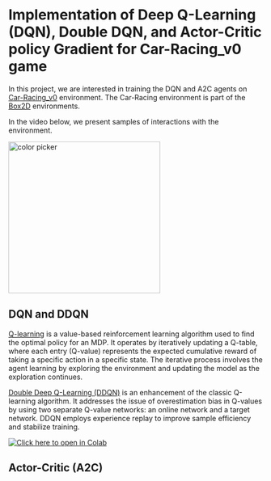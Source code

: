 # Implementation of Deep Q-Learning (DQN), Double DQN, and Actor-Critic policy Gradient for Car-Racing_v0 game

In this project, we are interested in training the DQN and A2C agents on [Car-Racing_v0](https://gymnasium.farama.org/environments/box2d/car_racing/) environment.  The Car-Racing environment is part of the [Box2D](https://gymnasium.farama.org/environments/box2d/) environments. 

In the video below, we present samples of interactions with the environment.

<img width="300" height="300" alt="color picker" src="https://github.com/omerahmed12345elhussien/RL_Project_Car_Racing/blob/omer/added-files/GIFs/DQN/animation_interaction.gif" />

## DQN and DDQN

[Q-learning](https://www.nature.com/articles/nature14236) is a value-based reinforcement learning algorithm used to find the optimal policy for an MDP. It operates by iteratively updating a Q-table, where each entry (Q-value) represents the expected cumulative reward of taking a specific action in a specific state. The iterative process involves the agent learning by exploring the environment and updating the model as the exploration continues.

[Double Deep Q-Learning (DDQN)](https://arxiv.org/abs/1509.06461) is an enhancement of the classic Q-learning algorithm. It addresses the issue of overestimation bias in Q-values by using two separate Q-value networks: an online network and a target network. DDQN employs experience replay to improve sample efficiency and stabilize training.

[![Click here to open in Colab](https://colab.research.google.com/assets/colab-badge.svg)](https://colab.research.google.com/github/omerahmed12345elhussien/RL_Project_Car_Racing/blob/omer%2Fadded-files/DQN_notebook.ipynb)

## Actor-Critic (A2C)
